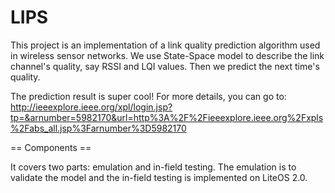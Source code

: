 LIPS
====

This project is an implementation of a link quality prediction algorithm used in wireless sensor networks. We use State-Space model to describe the link channel's quality, say RSSI and LQI values. Then we predict the next time's quality.

The prediction result is super cool! For more details, you can go to:
http://ieeexplore.ieee.org/xpl/login.jsp?tp=&arnumber=5982170&url=http%3A%2F%2Fieeexplore.ieee.org%2Fxpls%2Fabs_all.jsp%3Farnumber%3D5982170

== Components ==

It covers two parts: emulation and in-field testing. The emulation is to validate the model and the in-field testing is implemented on LiteOS 2.0.
